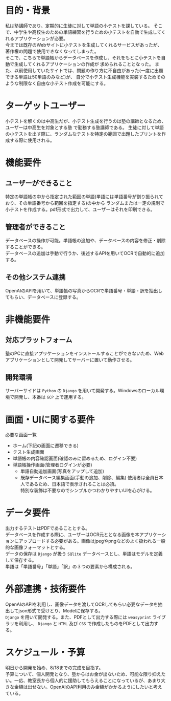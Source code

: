 # 目的・背景
私は塾講師であり、定期的に生徒に対して単語の小テストを課している。
そこで、中学生や高校生のための単語練習を行うための小テストを自動で生成してくれるアプリケーションが必要。  
今までは既存のWebサイトに小テストを生成してくれるサービスがあったが、著作権の問題で使用できなくなってしまった。  
そこで、こちらで単語帳からデータベースを作成し、それをもとに小テストを自動で生成してくれるアプリケーションの作成が
求められることとなった。
また、以前使用していたサイトでは、問題の作り方に不自由があった(一度に出題できる単語は50単語のみなど)が、
自分で小テスト生成機能を実装するためそのような制限なく自由な小テスト作成を可能にする。

# ターゲットユーザー
小テストを解くのは中高生だが、小テスト生成を行うのは塾の講師となるため、ユーザーは中高生を対象とする塾
で勤務する塾講師である。
生徒に対して単語の小テストを出す際に、ランダムなテストを特定の範囲で出題したプリントを作成する際に使用される。

# 機能要件
## ユーザーができること
特定の単語帳の中から指定された範囲の単語(単語には単語番号が割り振られており、その単語番号から範囲を指定する)の中から
ランダムまたは一定の規則で小テストを作成する。pdf形式で出力して、ユーザーはそれを印刷できる。  
## 管理者ができること
データベースの操作が可能。単語帳の追加や、データベースの内容を修正・削除することができる。  
データベースの追加は手動で行うか、後述するAPIを用いてOCRで自動的に追加する。  
## その他システム連携
OpenAIのAPIを用いて、単語帳の写真からOCRで単語番号・単語・訳を抽出してもらい、データベースに登録する。

# 非機能要件
## 対応プラットフォーム
塾のPCに直接アプリケーションをインストールすることができないため、Webアプリケーションとして開発してサーバーに置いて動作させる。  
## 開発環境
サーバーサイドは `Python` の `Django` を用いて開発する。Windowsのローカル環境で開発し、本番は `GCP` 上で運用する。

# 画面・UIに関する要件
必要な画面一覧
* ホーム(下記の画面に遷移できる)
* テスト生成画面
* 単語帳の内容確認画面(確認のみに留めるため、ログイン不要)
* 単語帳操作画面(管理者ログインが必要)
  * 単語自動追加画面(写真をアップして追加)
  * 既存データベース編集画面(手動の追加、削除、編集)
使用者は全員日本人であるため、日本語で表示されることは必須。  
特別な装飾は不要なのでシンプルかつわかりやすいUIを心がける。  

# データ要件
出力するテストはPDFであることとする。  
データベースを作成する際に、ユーザーはOCR元ととなる画像を本アプリケーションにアップロードする必要がある。画像はjpegやpngなどのよく扱われる一般的な画像フォーマットとする。  
データの保存は `Django` が扱う `SQlite` データベースとし、単語はモデルを定義して保存する。  
単語は「単語番号」「単語」「訳」の３つの要素から構成される。  

# 外部連携・技術要件
OpenAIのAPIを利用し、画像データを渡してOCRしてもらい必要なデータを抽出してjson形式で受けとり、Modelに保存する。  
`Django` を用いて開発する。また、PDFとして出力する際には `weasyprint` ライブラリを利用し、 `Django` と `HTML` 及び `CSS` で作成したものをPDFとして出力する。

# スケジュール・予算
明日から開発を始め、8/18までの完成を目指す。  
予算について、個人開発となり、塾からはお金が出ないため、可能な限り抑えたい。一応、教室長から個人的に援助してもらえることになっているが、あまり大きな金額は出せない。OpenAIのAPI利用のみ金額がかかるようにしたいと考えている。
